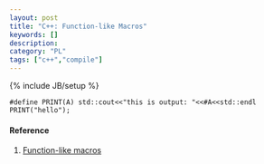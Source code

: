 ```yaml
--- 
layout: post 
title: "C++: Function-like Macros" 
keywords: [] 
description: 
category: "PL"
tags: ["c++","compile"]
--- 
```

{% include JB/setup %}


```
#define PRINT(A) std::cout<<"this is output: "<<#A<<std::endl
PRINT("hello");
```



#### Reference
1. [Function-like macros](https://gcc.gnu.org/onlinedocs/cpp/Macro-Arguments.html)
